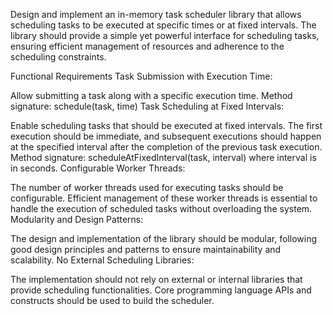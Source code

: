 Design and implement an in-memory task scheduler library that allows scheduling tasks to be executed at specific times or at fixed intervals. The library should provide a simple yet powerful interface for scheduling tasks, ensuring efficient management of resources and adherence to the scheduling constraints.

Functional Requirements
Task Submission with Execution Time:

Allow submitting a task along with a specific execution time.
Method signature: schedule(task, time)
Task Scheduling at Fixed Intervals:

Enable scheduling tasks that should be executed at fixed intervals.
The first execution should be immediate, and subsequent executions should happen at the specified interval after the completion of the previous task execution.
Method signature: scheduleAtFixedInterval(task, interval) where interval is in seconds.
Configurable Worker Threads:

The number of worker threads used for executing tasks should be configurable.
Efficient management of these worker threads is essential to handle the execution of scheduled tasks without overloading the system.
Modularity and Design Patterns:

The design and implementation of the library should be modular, following good design principles and patterns to ensure maintainability and scalability.
No External Scheduling Libraries:

The implementation should not rely on external or internal libraries that provide scheduling functionalities.
Core programming language APIs and constructs should be used to build the scheduler.

